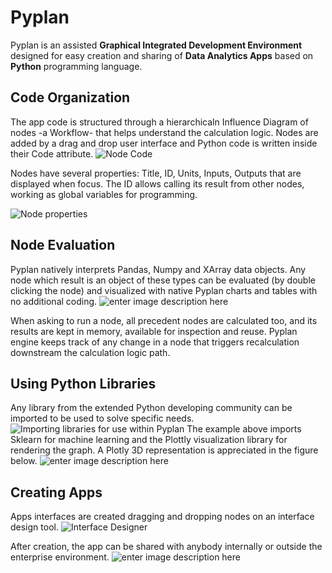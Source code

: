 # **Pyplan**
Pyplan is an assisted **Graphical Integrated Development Environment** designed for easy creation and sharing of **Data Analytics Apps** based on **Python** programming language.

## **Code Organization**
The app code is structured through a hierarchicaln Influence Diagram of nodes -a Workflow- that helps understand the calculation logic.
Nodes are added by a drag and drop user interface and Python code is written inside their Code attribute. 
![Node Code](http://img.pyplan.org/index_node_code.png)

Nodes have several properties: Title, ID, Units, Inputs, Outputs that are displayed when focus. 
The ID allows calling its result from other nodes, working as global variables for programming.

![Node properties](http://img.pyplan.org/index_node_properties1.png)


## **Node Evaluation**
Pyplan natively interprets Pandas, Numpy and XArray data objects. Any node which result is an object of these types can be evaluated (by double clicking the node) and visualized with native Pyplan charts and tables with no additional coding.
![enter image description here](http://img.pyplan.org/index_node_result1.png)

When asking to run a node, all precedent nodes are calculated too, and its results are kept in memory, available for inspection and reuse. Pyplan engine keeps track of any change in a node that triggers recalculation downstream the calculation logic path.

## **Using Python Libraries**
Any library from the extended Python developing community can be imported to be used to solve specific needs.
![Importing libraries for use within Pyplan](http://img.pyplan.org/index_import_lib.png)
The example above imports Sklearn for machine learning and the Plottly visualization library for rendering the graph. 
A Plotly 3D representation is appreciated in the figure below.
![enter image description here](http://img.pyplan.org/index_plotly_graph.png)

## **Creating Apps**
Apps interfaces are created dragging and dropping nodes on an interface design tool.
![Interface Designer](http://img.pyplan.org/index_new_interface2.png)

After creation, the app can be shared with anybody internally or outside the enterprise environment.
![enter image description here](http://img.pyplan.org/index_share_app_ext.png)





<!--stackedit_data:
eyJoaXN0b3J5IjpbLTE5OTc0MzUwODMsLTIwMzUzMzk5NDIsLT
YwNzExMTI5NywtMTkwMzc5OTA3OSwtMTE1MTAwNDk4MiwtMTY0
NDM1NjE1NywxNzY4OTUxNDcsMTk1NzcwMDU0NCwtNDc0NzI0MT
ExLDEzNzA0NzM1MTMsMjAzMjI3NjEwMSwxMTI0ODIzNDY2LDQx
MjA4MTIyMCwtMTEzMzk5MDU3MCw2MjgwNjIxOTksLTE3MDY3ND
U0MTcsLTE4NjkyNzk0Miw4Nzg5OTU0OCwtMjA2ODM1MjAzNyw4
MDA1MjkyMDJdfQ==
-->